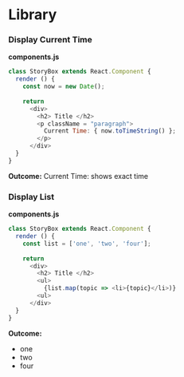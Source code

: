 # Library


### Display Current Time

**components.js**

```js
class StoryBox extends React.Component {
  render () {
    const now = new Date();
   
    return 
      <div>
        <h2> Title </h2>
        <p className = "paragraph">
          Current Time: { now.toTimeString() };
        </p>
      </div>
  }
}
```
**Outcome:** Current Time: shows exact time 

### Display List

**components.js**

```js
class StoryBox extends React.Component {
  render () {
    const list = ['one', 'two', 'four'];
   
    return 
      <div>
        <h2> Title </h2>
        <ul>
          {list.map(topic => <li>{topic}</li>)}
        <ul>
      </div>
  }
}
```
**Outcome:** 
- one
- two
- four



